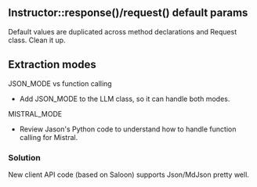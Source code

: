 ## Instructor::response()/request() default params

Default values are duplicated across method declarations and Request class.
Clean it up.

## Extraction modes

JSON_MODE vs function calling
 - Add JSON_MODE to the LLM class, so it can handle both modes.

MISTRAL_MODE
 - Review Jason's Python code to understand how to handle function calling for Mistral.

### Solution

New client API code (based on Saloon) supports Json/MdJson pretty well.

